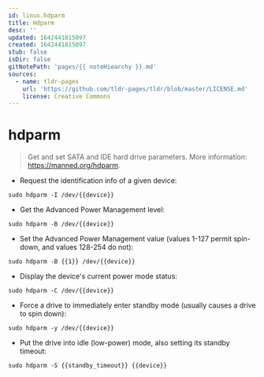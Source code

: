 ```yaml
---
id: linux.hdparm
title: Hdparm
desc: ''
updated: 1642441815097
created: 1642441815097
stub: false
isDir: false
gitNotePath: 'pages/{{ noteHiearchy }}.md'
sources:
  - name: tldr-pages
    url: 'https://github.com/tldr-pages/tldr/blob/master/LICENSE.md'
    license: Creative Commons
---
```

# hdparm

> Get and set SATA and IDE hard drive parameters.
> More information: <https://manned.org/hdparm>.

- Request the identification info of a given device:

`sudo hdparm -I /dev/{{device}}`

- Get the Advanced Power Management level:

`sudo hdparm -B /dev/{{device}}`

- Set the Advanced Power Management value (values 1-127 permit spin-down, and values 128-254 do not):

`sudo hdparm -B {{1}} /dev/{{device}}`

- Display the device's current power mode status:

`sudo hdparm -C /dev/{{device}}`

- Force a drive to immediately enter standby mode (usually causes a drive to spin down):

`sudo hdparm -y /dev/{{device}}`

- Put the drive into idle (low-power) mode, also setting its standby timeout:

`sudo hdparm -S {{standby_timeout}} {{device}}`

